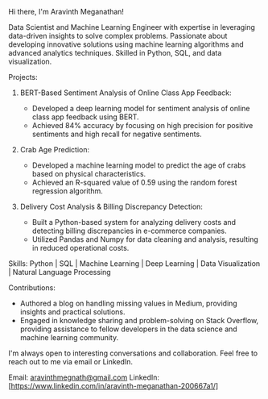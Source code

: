 Hi there, I'm Aravinth Meganathan!

Data Scientist and Machine Learning Engineer with expertise in leveraging data-driven insights to solve complex problems. Passionate about developing innovative solutions using machine learning algorithms and advanced analytics techniques. Skilled in Python, SQL, and data visualization.

Projects:

1. BERT-Based Sentiment Analysis of Online Class App Feedback:
   - Developed a deep learning model for sentiment analysis of online class app feedback using BERT.
   - Achieved 84% accuracy by focusing on high precision for positive sentiments and high recall for negative sentiments.

2. Crab Age Prediction:
   - Developed a machine learning model to predict the age of crabs based on physical characteristics.
   - Achieved an R-squared value of 0.59 using the random forest regression algorithm.

3. Delivery Cost Analysis & Billing Discrepancy Detection:
   - Built a Python-based system for analyzing delivery costs and detecting billing discrepancies in e-commerce companies.
   - Utilized Pandas and Numpy for data cleaning and analysis, resulting in reduced operational costs.

Skills:
Python | SQL | Machine Learning | Deep Learning | Data Visualization | Natural Language Processing

Contributions:
- Authored a blog on handling missing values in Medium, providing insights and practical solutions.
- Engaged in knowledge sharing and problem-solving on Stack Overflow, providing assistance to fellow developers in the data science and machine learning community.

I'm always open to interesting conversations and collaboration. Feel free to reach out to me via email or LinkedIn.

Email: aravinthmegnath@gmail.com
LinkedIn: [https://www.linkedin.com/in/aravinth-meganathan-200667a1/]
